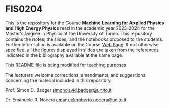 # FIS0204

This is the repository for the Course **Machine Learning for Applied Physics and High Energy Physics** read in the academic year 2023-2024 for the Master's Degree in Physics at the University of Torino. This repository contains the notes, the slides, and the notebooks proposed to the students. Further information is available on the Course [Web Page](https://www.fisicamagistrale.unito.it/do/corsi.pl/Show?_id=p2bf). If not otherwise specified, all the figures displayed in slides are taken from the references indicated in the bibliography available at the same page.

This README file is being modified for teaching purposes


The lecturers welcome corrections, amendments, and suggestions concerning the material included in this repository.

Prof. Simon D. Badger simondavid.badger@unito.it

Dr. Emanuele R. Nocera emanueleroberto.nocera@unito.it